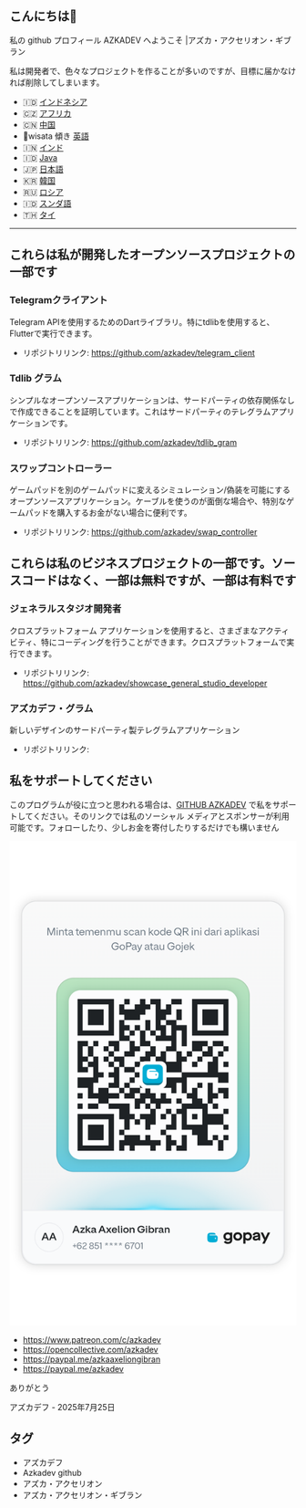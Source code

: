 ## こんにちは👋

私の github プロフィール AZKADEV へようこそ |アズカ・アクセリオン・ギブラン

私は開発者で、色々なプロジェクトを作ることが多いのですが、目標に届かなければ削除してしまいます。

- 🇮🇩 [インドネシア](https://github.com/azkadev/azkadev/blob/main/README.md)
- 🇨🇿 [アフリカ](https://github.com/azkadev/azkadev/blob/main/README_AFRIKA.md)
- 🇨🇳 [中国](https://github.com/azkadev/azkadev/blob/main/README_CHINA.md)
- 🏴wisata​​​​​​​​ ​​​​​​​​​​​​​​​​​​​​​傾き [英語](https://github.com/azkadev/azkadev/blob/main/README_ENGLISH.md)
- 🇮🇳 [インド](https://github.com/azkadev/azkadev/blob/main/README_INDIA.md)
- 🇮🇩 [Java](https://github.com/azkadev/azkadev/blob/main/README_JAWA.md)
- 🇯🇵 [日本語](https://github.com/azkadev/azkadev/blob/main/README_JAPANESE.md)
- 🇰🇷 [韓国](https://github.com/azkadev/azkadev/blob/main/README_KOREA.md)
- 🇷🇺 [ロシア](https://github.com/azkadev/azkadev/blob/main/README_RUSSIA.md)
- 🇮🇩 [スンダ語](https://github.com/azkadev/azkadev/blob/main/README_SUNDA.md)
- 🇹🇭 [タイ](https://github.com/azkadev/azkadev/blob/main/README_THAILAND.md)

---

## **これらは私が開発したオープンソースプロジェクトの一部です**

### Telegramクライアント
Telegram APIを使用するためのDartライブラリ。特にtdlibを使用すると、Flutterで実行できます。

- リポジトリリンク: https://github.com/azkadev/telegram_client

### Tdlib グラム
シンプルなオープンソースアプリケーションは、サードパーティの依存関係なしで作成できることを証明しています。これはサードパーティのテレグラムアプリケーションです。

- リポジトリリンク: https://github.com/azkadev/tdlib_gram

### スワップコントローラー
ゲームパッドを別のゲームパッドに変えるシミュレーション/偽装を可能にするオープンソースアプリケーション。ケーブルを使うのが面倒な場合や、特別なゲームパッドを購入するお金がない場合に便利です。

- リポジトリリンク: https://github.com/azkadev/swap_controller

## **これらは私のビジネスプロジェクトの一部です。ソースコードはなく、一部は無料ですが、一部は有料です**

### ジェネラルスタジオ開発者
クロスプラットフォーム アプリケーションを使用すると、さまざまなアクティビティ、特にコーディングを行うことができます。クロスプラットフォームで実行できます。

- リポジトリリンク: https://github.com/azkadev/showcase_general_studio_developer

### アズカデフ・グラム
新しいデザインのサードパーティ製テレグラムアプリケーション

- リポジトリリンク:

## 私をサポートしてください

このプログラムが役に立つと思われる場合は、[GITHUB AZKADEV](https://github.com/azkadev) で私をサポートしてください。そのリンクでは私のソーシャル メディアとスポンサーが利用可能です。フォローしたり、少しお金を寄付したりするだけでも構いません

![](https://github.com/azkadev/azkadev/blob/main/assets/gopay.png)

- https://www.patreon.com/c/azkadev
- https://opencollective.com/azkadev
- https://paypal.me/azkaaxeliongibran
- https://paypal.me/azkadev

ありがとう


アズカデフ - 2025年7月25日


## タグ

- アズカデフ
- Azkadev github
- アズカ・アクセリオン
- アズカ・アクセリオン・ギブラン
